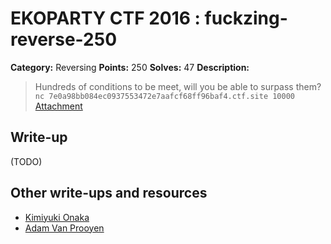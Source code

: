 # EKOPARTY CTF 2016 : fuckzing-reverse-250

**Category:** Reversing
**Points:** 250
**Solves:** 47
**Description:**

> Hundreds of conditions to be meet, will you be able to surpass them?
> `nc 7e0a98bb084ec0937553472e7aafcf68ff96baf4.ctf.site 10000`
> [Attachment](rev250.zip)


## Write-up

(TODO)

## Other write-ups and resources

* [Kimiyuki Onaka](https://kimiyuki.net/blog/2016/10/29/ekoparty-ctf-2016-fuckzing-reverse/)
* [Adam Van Prooyen](http://van.prooyen.com/reversing/2016/10/30/Fuckzing-reverse-Writeup.html)
